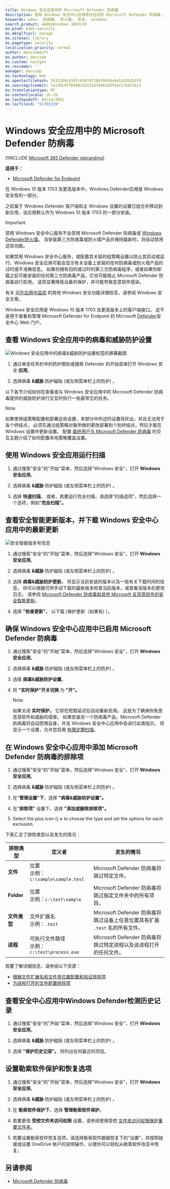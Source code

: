 ```yaml
---
title: Windows 安全应用中的 Microsoft Defender 防病毒
description: 借助 Windows 安全中心应用现在包含的 Microsoft Defender 防病毒，你可以查看、比较和执行常见任务。
keywords: wdav， 防病毒， 防火墙， 安全， windows
search.product: eADQiWindows 10XVcnh
ms.prod: m365-security
ms.mktglfcycl: manage
ms.sitesec: library
ms.pagetype: security
localization_priority: normal
author: denisebmsft
ms.author: deniseb
ms.custom: nextgen
ms.reviewer: ''
manager: dansimp
ms.technology: mde
ms.openlocfilehash: 7635209c03dfc0367df16bfb650a4e52d2b2b3f8
ms.sourcegitcommit: 7a339c9f7039825d131b39481ddf54c57b021b11
ms.translationtype: MT
ms.contentlocale: zh-CN
ms.lasthandoff: 04/14/2021
ms.locfileid: "51765319"
---
```

# <a name="microsoft-defender-antivirus-in-the-windows-security-app"></a>Windows 安全应用中的 Microsoft Defender 防病毒

[!INCLUDE [Microsoft 365 Defender rebranding](../../includes/microsoft-defender.md)]


**适用于：**

- [Microsoft Defender for Endpoint](/microsoft-365/security/defender-endpoint/)

在 Windows 10 版本 1703 及更高版本中，Windows Defender应用是 Windows 安全性的一部分。

之前属于 Windows Defender 客户端和主 Windows 设置的设置已组合并移动到新应用，该应用默认作为 Windows 10 版本 1703 的一部分安装。

> [!IMPORTANT]
> 禁用 Windows 安全中心服务不会禁用 Microsoft Defender 防病毒或 [Windows Defender防火墙](/windows/security/threat-protection/windows-firewall/windows-firewall-with-advanced-security)。 当安装第三方防病毒或防火墙产品并保持最新时，将自动禁用这些功能。
>
> 如果禁用 Windows 安全中心服务，或配置其关联的组策略设置以防止其启动或运行，Windows 安全应用可能会显示有关设备上安装的任何防病毒或防火墙产品的过时或不准确信息。
> 如果你拥有旧的或过时的第三方防病毒程序，或者如果你卸载之前可能安装的任何第三方防病毒产品，它也可能阻止 Microsoft Defender 防病毒自行启用。
> 这将显著降低设备的保护，并可能导致恶意软件感染。

有关 [可在应用中监视](/windows/threat-protection/windows-defender-security-center/windows-defender-security-center) 的其他 Windows 安全功能详细信息，请参阅 Windows 安全文章。

Windows 安全应用是 Windows 10 版本 1703 及更高版本上的客户端接口。 这不是用于查看和管理 Microsoft Defender for Endpoint 的 Microsoft [Defender](/microsoft-365/security/defender-endpoint/microsoft-defender-endpoint)安全中心 Web 门户。

## <a name="review-virus-and-threat-protection-settings-in-the-windows-security-app"></a>查看 Windows 安全应用中的病毒和威胁防护设置

![Windows 安全应用中的病毒&威胁防护设置标签的屏幕截图](images/defender/wdav-protection-settings-wdsc.png)

1. 通过单击任务栏中的防护图标或搜索 Defender 的开始菜单打开 Windows 安全 **应用**。

2. 选择病毒 **&威胁** 防护磁贴 (或左侧菜单栏上的防护) 。
   
以下各节介绍如何在查看或与 Windows 安全应用中的 Microsoft Defender 防病毒提供的威胁防护进行交互时执行一些最常见的任务。

> [!NOTE]
> 如果使用组策略配置和部署这些设置，本部分中所述的设置将灰出，并且无法用于各个终结点。 必须先通过组策略对象所做的更改部署到个别终结点，然后才能在 Windows 设置中更新设置。 配置 [最终用户与 Microsoft Defender 防病毒](configure-end-user-interaction-microsoft-defender-antivirus.md) 的交互主题介绍了如何配置本地策略覆盖设置。

## <a name="run-a-scan-with-the-windows-security-app"></a>使用 Windows 安全应用运行扫描

1. 通过搜索"安全"的"开始"菜单，然后选择"Windows 安全"，打开 **Windows 安全应用**。

2. 选择病毒 **&威胁** 防护磁贴 (或左侧菜单栏上的防护) 。

3. 选择 **快速扫描**。 或者，若要运行完全扫描，请选择"扫描选项"，然后选择一个选项，例如"**完全扫描"。**

## <a name="review-the-security-intelligence-update-version-and-download-the-latest-updates-in-the-windows-security-app"></a>查看安全智能更新版本，并下载 Windows 安全中心应用中的最新更新

![安全智能版本号信息](images/defender/wdav-wdsc-defs.png)

1. 通过搜索"安全"的"开始"菜单，然后选择"Windows 安全"，打开 **Windows 安全应用**。

2. 选择病毒 **&威胁** 防护磁贴 (或左侧菜单栏上的防护) 。

3. 选择 **病毒&威胁防护更新**。 将显示当前安装的版本以及一些有关下载时间的信息。 你可以根据可供手动下载的最新版本检查当前版本，或查看该版本的更改日志。 请参阅 [Microsoft Defender 防病毒和其他 Microsoft 反恶意软件的安全智能更新](https://www.microsoft.com/en-us/wdsi/defenderupdates)。

4. 选择 **"检查更新"，** 以下载 (保护更新（如果有) ）。

## <a name="ensure-microsoft-defender-antivirus-is-enabled-in-the-windows-security-app"></a>确保 Windows 安全中心应用中已启用 Microsoft Defender 防病毒

1. 通过搜索"安全"的"开始"菜单，然后选择"Windows 安全"，打开 **Windows 安全应用**。

2. 选择病毒 **&威胁** 防护磁贴 (或左侧菜单栏上的防护) 。

3. 选择 **病毒&威胁防护设置**。

4. 将 **"实时保护"开关切换** 为 **"开"。**

    > [!NOTE]
    > 如果关闭 **实时保护，** 它将在短暂延迟后自动重新启用。 这是为了确保你免受恶意软件和威胁的侵害。
    > 如果安装另一个防病毒产品，Microsoft Defender 防病毒将自动禁用自身，并且 Windows 安全中心应用中会进行此类指示。 将显示一个设置，允许您启用 [有限定期扫描](limited-periodic-scanning-microsoft-defender-antivirus.md)。

## <a name="add-exclusions-for-microsoft-defender-antivirus-in-the-windows-security-app"></a>在 Windows 安全中心应用中添加 Microsoft Defender 防病毒的排除项

1. 通过搜索"安全"的"开始"菜单，然后选择"Windows 安全"，打开 **Windows 安全应用**。

2. 选择病毒 **&威胁** 防护磁贴 (或左侧菜单栏上的防护) 。

3. 在"**管理设置"下**，选择 **"病毒&威胁防护设置"。**

4. 在"**排除项"** 设置下，选择 **"添加或删除排除项"。** 

5. Select the plus icon () **+** to choose the type and set the options for each exclusion. 

下表汇总了排除类型以及发生的情况：

|排除类型  |定义者  |发生的情况  |
|---------|---------|---------|
|**文件** |位置 <br/>示例：`c:\sample\sample.test` |Microsoft Defender 防病毒将跳过特定文件。 |
|**Folder**    |位置 <br/>示例：`c:\test\sample`       |Microsoft Defender 防病毒将跳过指定文件夹中的所有项目。         |
|**文件类型**   |文件扩展名 <br/>示例：`.test` |Microsoft Defender 防病毒将跳过设备上任意位置具有扩展 `.test` 名的所有文件。         |
|**进程**     |可执行文件路径 <br>示例：`c:\test\process.exe`         |Microsoft Defender 防病毒将跳过特定进程以及该进程打开的任何文件。         |

若要了解详细信息，请参阅以下资源：
- [根据文件扩展名和文件夹位置配置和验证排除项](./configure-extension-file-exclusions-microsoft-defender-antivirus.md) 
- [为进程打开的文件配置排除项](./configure-process-opened-file-exclusions-microsoft-defender-antivirus.md)

## <a name="review-threat-detection-history-in-the-windows-defender-security-center-app"></a>查看安全中心应用中Windows Defender检测历史记录

1. 通过搜索"安全"的"开始"菜单，然后选择"Windows 安全"，打开 **Windows 安全应用**。

2. 选择病毒 **&威胁** 防护磁贴 (或左侧菜单栏上的防护) 。

3. 选择 **"保护历史记录"。** 将列出任何最近的项目。

## <a name="set-ransomware-protection-and-recovery-options"></a>设置勒索软件保护和恢复选项

1. 通过搜索"安全"的"开始"菜单，然后选择"Windows 安全"，打开 **Windows 安全应用**。

2. 选择病毒 **&威胁** 防护磁贴 (或左侧菜单栏上的防护) 。

3. 在 **勒索软件保护下**，选择 **管理勒索软件保护**。

4. 若要更改 **受控文件夹访问权限** 设置，请参阅使用受控 [文件夹访问权限保护重要文件夹](/microsoft-365/security/defender-endpoint/controlled-folders)。

5. 若要设置勒索软件恢复选项，请选择勒索软件数据恢复下的"设置"，并按照链接或设置 OneDrive 帐户的说明操作，以便你可以轻松从勒索软件攻击中恢复。

## <a name="see-also"></a>另请参阅
- [Microsoft Defender 防病毒](microsoft-defender-antivirus-in-windows-10.md)